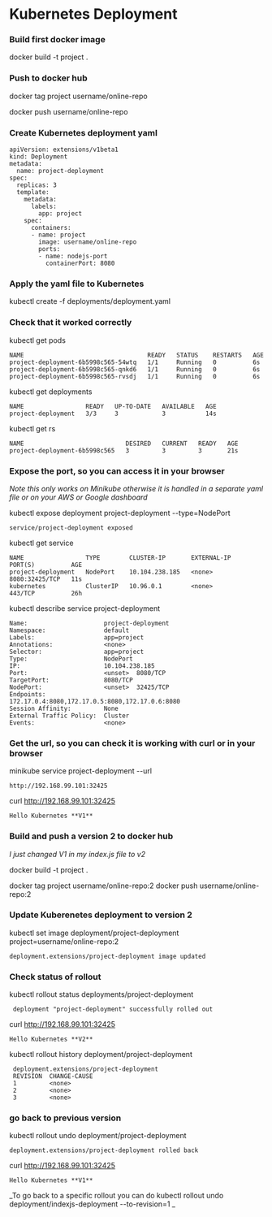 # Kubernetes Deployment #

### Build first docker image ###
docker build -t project .

### Push to docker hub ###
docker tag project username/online-repo

docker push username/online-repo

### Create Kubernetes deployment yaml ###

```
apiVersion: extensions/v1beta1
kind: Deployment
metadata:
  name: project-deployment
spec:
  replicas: 3
  template:
    metadata:
      labels:
        app: project
    spec:
      containers:
      - name: project
        image: username/online-repo
        ports:
        - name: nodejs-port
          containerPort: 8080
```

### Apply the yaml file to Kubernetes ###
kubectl create -f deployments/deployment.yaml

### Check that it worked correctly ###
kubectl get pods
```
NAME                                  READY   STATUS    RESTARTS   AGE
project-deployment-6b5998c565-54wtq   1/1     Running   0          6s
project-deployment-6b5998c565-qnkd6   1/1     Running   0          6s
project-deployment-6b5998c565-rvsdj   1/1     Running   0          6s
```
kubectl get deployments
```
NAME                 READY   UP-TO-DATE   AVAILABLE   AGE
project-deployment   3/3     3            3           14s
```
kubectl get rs
```
NAME                            DESIRED   CURRENT   READY   AGE
project-deployment-6b5998c565   3         3         3       21s
```

### Expose the port, so you can access it in your browser ###
_Note this only works on Minikube_
_otherwise it is handled in a separate yaml file or on your AWS or Google dashboard_


kubectl expose deployment project-deployment --type=NodePort
```
service/project-deployment exposed
```
kubectl get service
```
NAME                 TYPE        CLUSTER-IP       EXTERNAL-IP   PORT(S)          AGE
project-deployment   NodePort    10.104.238.185   <none>        8080:32425/TCP   11s
kubernetes           ClusterIP   10.96.0.1        <none>        443/TCP          26h
```
kubectl describe service project-deployment
```
Name:                     project-deployment
Namespace:                default
Labels:                   app=project
Annotations:              <none>
Selector:                 app=project
Type:                     NodePort
IP:                       10.104.238.185
Port:                     <unset>  8080/TCP
TargetPort:               8080/TCP
NodePort:                 <unset>  32425/TCP
Endpoints:                172.17.0.4:8080,172.17.0.5:8080,172.17.0.6:8080
Session Affinity:         None
External Traffic Policy:  Cluster
Events:                   <none>
```

### Get the url, so you can check it is working with curl or in your browser ###
minikube service project-deployment --url
```
http://192.168.99.101:32425
```
curl http://192.168.99.101:32425
```
Hello Kubernetes **V1**
```

### Build and push a version 2 to docker hub ###
_I just changed V1 in my index.js file to v2_

docker build -t project .

docker tag project username/online-repo:2
docker push username/online-repo:2

### Update Kuberenetes deployment to version 2 ###
kubectl set image deployment/project-deployment project=username/online-repo:2
```
deployment.extensions/project-deployment image updated
```

### Check status of rollout ###
kubectl rollout status deployments/project-deployment
```
 deployment "project-deployment" successfully rolled out
 ```

 curl http://192.168.99.101:32425
 ```
 Hello Kubernetes **V2**
 ```

kubectl rollout history deployment/project-deployment

```
 deployment.extensions/project-deployment
 REVISION  CHANGE-CAUSE
 1         <none>
 2         <none>
 3         <none>
 ```

### go back to previous version ###

kubectl rollout undo deployment/project-deployment
```
deployment.extensions/project-deployment rolled back
```
curl http://192.168.99.101:32425
```
Hello Kubernetes **V1**
```

_To go back to a specific rollout you can do kubectl rollout undo deployment/indexjs-deployment --to-revision=1 _

